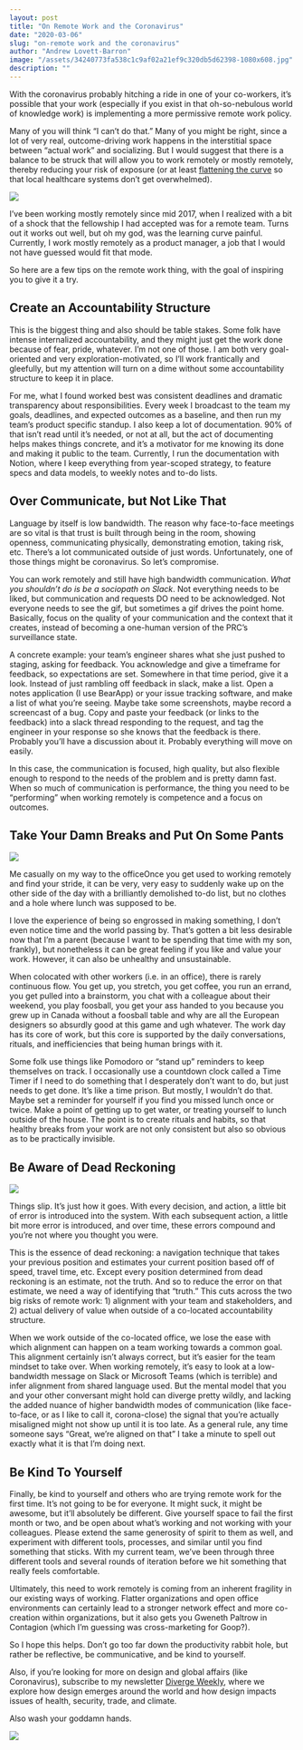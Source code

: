 ```yaml
---
layout: post
title: "On Remote Work and the Coronavirus"
date: "2020-03-06"
slug: "on-remote work and the coronavirus"
author: "Andrew Lovett-Barron"
image: "/assets/34240773fa538c1c9af02a21ef9c320db5d62398-1080x608.jpg"
description: ""
---
```


With the coronavirus probably hitching a ride in one of your co-workers, it’s possible that your work (especially if you exist in that oh-so-nebulous world of knowledge work) is implementing a more permissive remote work policy.

Many of you will think “I can’t do that.” Many of you might be right, since a lot of very real, outcome-driving work happens in the interstitial space between “actual work” and socializing. But I would suggest that there is a balance to be struck that will allow you to work remotely or mostly remotely, thereby reducing your risk of exposure (or at least [flattening the curve](https://www.vox.com/science-and-health/2020/3/6/21161234/coronavirus-covid-19-science-outbreak-ends-endemic-vaccine) so that local healthcare systems don’t get overwhelmed).

![](/assets/9e2f148cb1ca3cfcdc2ec65c1b7b1e1fa387ae37-600x356.jpg)

I’ve been working mostly remotely since mid 2017, when I realized with a bit of a shock that the fellowship I had accepted was for a remote team. Turns out it works out well, but oh my god, was the learning curve painful. Currently, I work mostly remotely as a product manager, a job that I would not have guessed would fit that mode.

So here are a few tips on the remote work thing, with the goal of inspiring you to give it a try.

## Create an Accountability Structure

This is the biggest thing and also should be table stakes. Some folk have intense internalized accountability, and they might just get the work done because of fear, pride, whatever. I’m not one of those. I am both very goal-oriented and very exploration-motivated, so I’ll work frantically and gleefully, but my attention will turn on a dime without some accountability structure to keep it in place.

For me, what I found worked best was consistent deadlines and dramatic transparency about responsibilities. Every week I broadcast to the team my goals, deadlines, and expected outcomes as a baseline, and then run my team’s product specific standup. I also keep a lot of documentation. 90% of that isn’t read until it’s needed, or not at all, but the act of documenting helps makes things concrete, and it’s a motivator for me knowing its done and making it public to the team. Currently, I run the documentation with Notion, where I keep everything from year-scoped strategy, to feature specs and data models, to weekly notes and to-do lists.

## Over Communicate, but Not Like That

Language by itself is low bandwidth. The reason why face-to-face meetings are so vital is that trust is built through being in the room, showing openness, communicating physically, demonstrating emotion, taking risk, etc. There’s a lot communicated outside of just words. Unfortunately, one of those things might be coronavirus. So let’s compromise.

You can work remotely and still have high bandwidth communication. _What you shouldn’t do is be a sociopath on Slack_. Not everything needs to be liked, but communication and requests DO need to be acknowledged. Not everyone needs to see the gif, but sometimes a gif drives the point home. Basically, focus on the quality of your communication and the context that it creates, instead of becoming a one-human version of the PRC’s surveillance state.

A concrete example: your team’s engineer shares what she just pushed to staging, asking for feedback. You acknowledge and give a timeframe for feedback, so expectations are set. Somewhere in that time period, give it a look. Instead of just rambling off feedback in slack, make a list. Open a notes application (I use BearApp) or your issue tracking software, and make a list of what you’re seeing. Maybe take some screenshots, maybe record a screencast of a bug. Copy and paste your feedback (or links to the feedback) into a slack thread responding to the request, and tag the engineer in your response so she knows that the feedback is there. Probably you’ll have a discussion about it. Probably everything will move on easily.

In this case, the communication is focused, high quality, but also flexible enough to respond to the needs of the problem and is pretty damn fast. When so much of communication is performance, the thing you need to be “performing” when working remotely is competence and a focus on outcomes.

## Take Your Damn Breaks and Put On Some Pants

![](/assets/34240773fa538c1c9af02a21ef9c320db5d62398-1080x608.jpg)

Me casually on my way to the officeOnce you get used to working remotely and find your stride, it can be very, very easy to suddenly wake up on the other side of the day with a brilliantly demolished to-do list, but no clothes and a hole where lunch was supposed to be.

I love the experience of being so engrossed in making something, I don’t even notice time and the world passing by. That’s gotten a bit less desirable now that I’m a parent (because I want to be spending that time with my son, frankly), but nonetheless it can be great feeling if you like and value your work. However, it can also be unhealthy and unsustainable.

When colocated with other workers (i.e. in an office), there is rarely continuous flow. You get up, you stretch, you get coffee, you run an errand, you get pulled into a brainstorm, you chat with a colleague about their weekend, you play foosball, you get your ass handed to you because you grew up in Canada without a foosball table and why are all the European designers so absurdly good at this game and ugh whatever. The work day has its core of work, but this core is supported by the daily conversations, rituals, and inefficiencies that being human brings with it.

Some folk use things like Pomodoro or “stand up” reminders to keep themselves on track. I occasionally use a countdown clock called a Time Timer if I need to do something that I desperately don’t want to do, but just needs to get done. It’s like a time prison. But mostly, I wouldn’t do that. Maybe set a reminder for yourself if you find you missed lunch once or twice. Make a point of getting up to get water, or treating yourself to lunch outside of the house. The point is to create rituals and habits, so that healthy breaks from your work are not only consistent but also so obvious as to be practically invisible.

## Be Aware of Dead Reckoning

![](/assets/619d1136cb7ae36ce3e7478d0281bb97212b4f0c-1180x488.png)

Things slip. It’s just how it goes. With every decision, and action, a little bit of error is introduced into the system. With each subsequent action, a little bit more error is introduced, and over time, these errors compound and you’re not where you thought you were.

This is the essence of dead reckoning: a navigation technique that takes your previous position and estimates your current position based off of speed, travel time, etc. Except every position determined from dead reckoning is an estimate, not the truth. And so to reduce the error on that estimate, we need a way of identifying that “truth.” This cuts across the two big risks of remote work: 1) alignment with your team and stakeholders, and 2) actual delivery of value when outside of a co-located accountability structure.

When we work outside of the co-located office, we lose the ease with which alignment can happen on a team working towards a common goal. This alignment certainly isn’t always correct, but it’s easier for the team mindset to take over. When working remotely, it’s easy to look at a low-bandwidth message on Slack or Microsoft Teams (which is terrible) and infer alignment from shared language used. But the mental model that you and your other conversant might hold can diverge pretty wildly, and lacking the added nuance of higher bandwidth modes of communication (like face-to-face, or as I like to call it, corona-close) the signal that you’re actually misaligned might not show up until it is too late. As a general rule, any time someone says “Great, we’re aligned on that” I take a minute to spell out exactly what it is that I’m doing next.

## Be Kind To Yourself

Finally, be kind to yourself and others who are trying remote work for the first time. It’s not going to be for everyone. It might suck, it might be awesome, but it’ll absolutely be different. Give yourself space to fail the first month or two, and be open about what’s working and not working with your colleagues. Please extend the same generosity of spirit to them as well, and experiment with different tools, processes, and similar until you find something that sticks. With my current team, we’ve been through three different tools and several rounds of iteration before we hit something that really feels comfortable.

Ultimately, this need to work remotely is coming from an inherent fragility in our existing ways of working. Flatter organizations and open office environments can certainly lead to a stronger network effect and more co-creation within organizations, but it also gets you Gweneth Paltrow in Contagion (which I’m guessing was cross-marketing for Goop?).

So I hope this helps. Don’t go too far down the productivity rabbit hole, but rather be reflective, be communicative, and be kind to yourself.

Also, if you’re looking for more on design and global affairs (like Coronavirus), subscribe to my newsletter [Diverge Weekly](https://divergeweekly.com/), where we explore how design emerges around the world and how design impacts issues of health, security, trade, and climate.

Also wash your goddamn hands.

![](/assets/cb0c693685826df5a996175ca092a0235dbd8620-500x231.gif)
